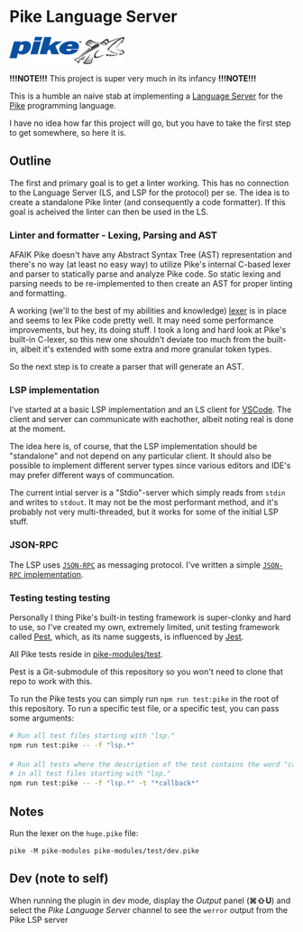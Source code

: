 # Pike Language Server

![Pike Programming Language](assets/pike_logo.png)

**!!!NOTE!!!** This project is super very much in its infancy **!!!NOTE!!!**

This is a humble an naive stab at implementing a
[Language Server](https://microsoft.github.io/language-server-protocol/) for the
[Pike](https://pike.lysator.liu.se/) programming language.

I have no idea how far this project will go, but you have to take the first step
to get somewhere, so here it is.

## Outline

The first and primary goal is to get a linter working. This has no connection
to the Language Server (LS, and LSP for the protocol) per se. The idea is to
create a standalone Pike linter (and consequently a code formatter). If this
goal is acheived the linter can then be used in the LS.

### Linter and formatter - Lexing, Parsing and AST

AFAIK Pike doesn't have any Abstract Syntax Tree (AST) representation and
there's no way (at least no easy way) to utilize Pike's internal C-based
lexer and parser to statically parse and analyze Pike code. So static lexing
and parsing needs to be re-implemented to then create an AST for proper linting
and formatting.

A working (we'll to the best of my abilities and knowledge)
[lexer](pike-modules/AST.pmod/Lexer.pmod) is in place and seems to lex Pike
code pretty well. It may need some performance improvements, but hey, its doing
stuff. I took a long and hard look at Pike's built-in C-lexer, so this new one
shouldn't deviate too much from the built-in, albeit it's extended with some
extra and more granular token types.

So the next step is to create a parser that will generate an AST.

### LSP implementation

I've started at a basic LSP implementation and an LS client for
[VSCode](https://code.visualstudio.com/). The client and server can communicate
with eachother, albeit noting real is done at the moment.

The idea here is, of course, that the LSP implementation should be "standalone"
and not depend on any particular client. It should also be possible to implement
different server types since various editors and IDE's may prefer different
ways of communcation.

The current intial server is a "Stdio"-server which simply reads from `stdin`
and writes to `stdout`. It may not be the most performant method, and it's
probably not very multi-threaded, but it works for some of the initial LSP
stuff.

### JSON-RPC

The LSP uses [`JSON-RPC`](https://www.jsonrpc.org/) as messaging protocol. I've
written a simple [`JSON-RPC` implementation](pike-modules/JsonRpc.pmod/module.pmod).

### Testing testing testing

Personally I thing Pike's built-in testing framework is super-clonky and
hard to use, so I've created my own, extremely limited, unit testing framework
called [Pest](https://github.com/poppa/pest), which, as its name suggests,
is influenced by [Jest](https://jestjs.io/).

All Pike tests reside in [pike-modules/test](pike-modules/test/).

Pest is a Git-submodule of this repository so you won't need to clone
that repo to work with this.

To run the Pike tests you can simply run `npm run test:pike` in the root of
this repository. To run a specific test file, or a specific test, you can
pass some arguments:

```sh
# Run all test files starting with "lsp."
npm run test:pike -- -f "lsp.*"

# Run all tests where the description of the test contains the word "callback"
# in all test files starting with "lsp."
npm run test:pike -- -f "lsp.*" -t "*callback*"
```

## Notes

Run the lexer on the `huge.pike` file:

```
pike -M pike-modules pike-modules/test/dev.pike
```

## Dev (note to self)

When running the plugin in dev mode, display the _Output_ panel (**⌘⇧U**) and
select the _Pike Language Server_ channel to see the `werror` output from the
Pike LSP server
